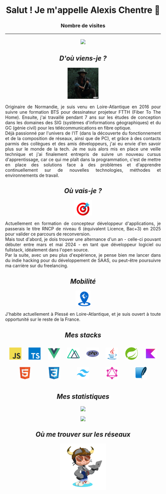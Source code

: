 <h1 align="center">
  Salut ! Je m'appelle Alexis Chentre 👋
</h1>

<h3 align="center"> 
  Nombre de visites
  <hr />
  <img src="https://profile-counter.glitch.me/C-Alexis4414/count.svg" />
</h3>

<h2 align="center">
  <i>
      D'où viens-je ?
  </i>
</h2>
<p align="center">
  <img style="width:100px; height:100px" src="images/searching.gif" />
</p>
<p style="text-align:justify">
  Originaire de Normandie, je suis venu en Loire-Atlantique en 2016 pour suivre une formation BTS pour dessinateur projeteur FTTH (Fiber To The Home). Ensuite, j'ai travaillé pendant 7 ans sur les études de conception dans les domaines des SIG (systèmes d'informations géographiques) et du GC (génie civil) pour les télécommunications en fibre optique.
  <br />
  Déjà passionné par l'univers de l'IT (dans la découverte du fonctionnement et de la composition de réseaux, ainsi que de PC), et grâce à des contacts parmis des collègues et des amis développeurs, j'ai eu envie d'en savoir plus sur le monde de la tech. Je me suis alors mis en place une veille technique et j'ai finalement entrepris de suivre un nouveau cursus d'apprentissage, car ce qui me plaît dans la programmation, c'est de mettre en place des solutions face à des problèmes et d'apprendre continuellement sur de nouvelles technologies, méthodes et environnements de travail.
  </p>
<h2 align="center">
  <i>
      Où vais-je ?
  </i>
</h2>
<p align="center">
  <img style="width:auto; height:50px" src="images/target.gif" />
</p>
<p style="text-align:justify">
  Actuellement en formation de concepteur développeur d'applications, je passerais le titre RNCP de niveau 6 (équivalent Licence, Bac+3) en 2025 pour valider ce parcours de reconversion.
  <br />
  Mais tout d'abord, je dois trouver une alternance d'un an - celle-ci pouvant débuter entre mars et mai 2024 - en tant que développeur logiciel ou fullstack, idéalement dans l'open source.
  <br />
  Par la suite, avec un peu plus d'expérience, je pense bien me lancer dans du indie hacking pour du développement de SAAS, ou peut-être poursuivre ma carrière sur du freelancing.
</p>
<h2 align="center">
  <i>
      Mobilité
  </i>
</h2>
<p align="center">
  <img style="width:auto; height:50px" src="images/localization.gif" />
</p>
<p style="text-align:justify">
  J'habite actuellement à Plessé en Loire-Atlantique, et je suis ouvert à toute opportunité sur le reste de la France.
</p>
<h2 align="center">
  <i>
      Mes stacks
  </i>
</h2>
<p align="center" style="display: flex; justify-content: space-evenly; flex-wrap: wrap"> 
  <a href="https://www.javascript.com/" target="_blank" rel="noreferrer"> 
    <img style="width:40px; height:40px; padding:10px" src="https://raw.githubusercontent.com/devicons/devicon/master/icons/javascript/javascript-original.svg" alt="javascript"/> 
  </a>
  <a href="https://www.typescriptlang.org/" target="_blank" rel="noreferrer"> 
    <img style="width:40px; height:40px; padding:10px" src="https://raw.githubusercontent.com/devicons/devicon/master/icons/typescript/typescript-original.svg" alt="typescript"/> 
  </a>
  <a href="https://vuejs.org/" target="_blank" rel="noreferrer"> 
    <img style="width:40px; height:40px; padding:10px" src="https://raw.githubusercontent.com/devicons/devicon/master/icons/vuejs/vuejs-original.svg" alt="vuejs"/> 
  </a>
  <a href="https://nuxt.com/" target="_blank" rel="noreferrer"> 
    <img style="width:40px; height:40px; padding:10px" src="https://raw.githubusercontent.com/devicons/devicon/master/icons/nuxtjs/nuxtjs-original.svg" alt="nuxtjs"/> 
  </a>
  <a href="https://www.php.net/" target="_blank" rel="noreferrer"> 
    <img style="width:40px; height:40px; padding:10px" src="https://raw.githubusercontent.com/devicons/devicon/master/icons/php/php-original.svg" alt="php"/> 
  </a>
  <a href="https://www.java.com/" target="_blank" rel="noreferrer"> 
    <img style="width:40px; height:40px; padding:10px" src="https://raw.githubusercontent.com/devicons/devicon/master/icons/java/java-original.svg" alt="java"/> 
  </a>
  <a href="https://spring.io/" target="_blank" rel="noreferrer"> 
    <img style="width:40px; height:40px; padding:10px" src="https://raw.githubusercontent.com/devicons/devicon/master/icons/spring/spring-original.svg" alt="spring"/> 
  </a>
  <a href="https://kotlinlang.org/" target="_blank" rel="noreferrer"> 
    <img style="width:40px; height:40px; padding:10px" src="https://raw.githubusercontent.com/devicons/devicon/master/icons/kotlin/kotlin-original.svg" alt="spring"/> 
  </a>
  <a href="https://html5.org/" target="_blank" rel="noreferrer"> 
    <img style="width:40px; height:40px; padding:10px" src="https://raw.githubusercontent.com/devicons/devicon/master/icons/html5/html5-original.svg" alt="html5"/> 
  </a>
  <a href="https://css3.com/" target="_blank" rel="noreferrer"> 
    <img style="width:40px; height:40px; padding:10px" src="https://raw.githubusercontent.com/devicons/devicon/master/icons/css3/css3-original.svg" alt="css3"/> 
  </a>
  <a href="https://tailwindcss.com/" target="_blank" rel="noreferrer"> 
    <img style="width:40px; height:40px; padding:10px" src="https://raw.githubusercontent.com/devicons/devicon/master/icons/tailwindcss/tailwindcss-original.svg" alt="tailwindcss"/> 
  </a>
  <a href="https://graphql.org/" target="_blank" rel="noreferrer"> 
    <img style="width:40px; height:40px; padding:10px" src="https://raw.githubusercontent.com/devicons/devicon/master/icons/graphql/graphql-plain.svg" alt="graphql"/> 
  </a>
  <a href="https://www.sqlite.org/index.html" target="_blank" rel="noreferrer"> 
    <img style="width:40px; height:40px; padding:10px" src="https://raw.githubusercontent.com/devicons/devicon/master/icons/sqlite/sqlite-original.svg" alt="sqlite"/> 
  </a>
</p>
<h2 align="center">
  <i>
      Mes statistiques
  </i>
</h2>
<p align="center">
  <img align="center" src="https://github-readme-stats.vercel.app/api?username=C-Alexis4414&show_icons=true&include_all_commits=true&theme=dark&hide_border=true" /> 
</p>
<p align="center">
  <img align="center" src="https://github-readme-stats.vercel.app/api/top-langs/?username=C-Alexis4414&layout=compact&theme=dark&hide_border=true" />
</p>
<h2 align="center">
  <i>
    Où me trouver sur les réseaux
  </i>
</h2>
<p align="center">
  <img width="150" height="150" src="images/octoalexis.png" />
</p>
